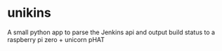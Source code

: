 # unikins
A small python app to parse the Jenkins api and output build status to a raspberry pi zero + unicorn pHAT
